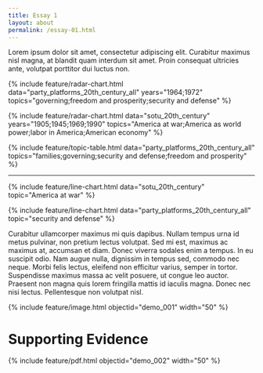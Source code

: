```yaml
---
title: Essay 1
layout: about
permalink: /essay-01.html
---
```


Lorem ipsum dolor sit amet, consectetur adipiscing elit. 
Curabitur maximus nisl magna, at blandit quam interdum sit amet. 
Proin consequat ultricies ante, volutpat porttitor dui luctus non.

{% include feature/radar-chart.html data="party_platforms_20th_century_all" years="1964;1972" topics="governing;freedom and prosperity;security and defense" %}

{% include feature/radar-chart.html data="sotu_20th_century" years="1905;1945;1969;1990" topics="America at war;America as world power;labor in America;American economy" %}

{% include feature/topic-table.html data="party_platforms_20th_century_all" topics="families;governing;security and defense;freedom and prosperity" %}

---

{% include feature/line-chart.html data="sotu_20th_century" topic="America at war" %}

{% include feature/line-chart.html data="party_platforms_20th_century_all" topic="security and defense" %}

Curabitur ullamcorper maximus mi quis dapibus. Nullam tempus urna id metus pulvinar, non pretium lectus volutpat. Sed mi est, maximus ac maximus at, accumsan et diam. Donec viverra sodales enim a tempus. In eu suscipit odio. Nam augue nulla, dignissim in tempus sed, commodo nec neque. Morbi felis lectus, eleifend non efficitur varius, semper in tortor. Suspendisse maximus massa ac velit posuere, ut congue leo auctor. Praesent non magna quis lorem fringilla mattis id iaculis magna. Donec nec nisi lectus. Pellentesque non volutpat nisl.

{% include feature/image.html objectid="demo_001" width="50" %}

# Supporting Evidence

{% include feature/pdf.html objectid="demo_002" width="50" %}
